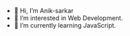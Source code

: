 - 👋 Hi, I’m Anik-sarkar
- 👀 I’m interested in Web Development.
- 🌱 I’m currently learning JavaScript.

<!---
Anik-sarkar1/Anik-sarkar1 is a ✨ special ✨ repository because its `README.md` (this file) appears on your GitHub profile.
You can click the Preview link to take a look at your changes.
--->

